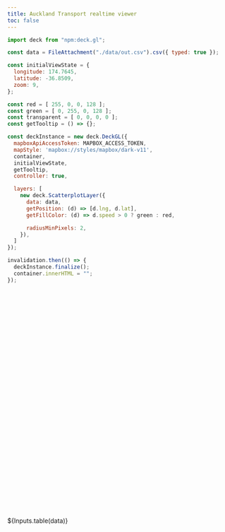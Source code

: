 ```yaml
---
title: Auckland Transport realtime viewer
toc: false
---
```


```js
import deck from "npm:deck.gl";

const data = FileAttachment("./data/out.csv").csv({ typed: true });
```

```js
const initialViewState = {
  longitude: 174.7645,
  latitude: -36.8509,
  zoom: 9,
};

const red = [ 255, 0, 0, 128 ];
const green = [ 0, 255, 0, 128 ];
const transparent = [ 0, 0, 0, 0 ];
const getTooltip = () => {};

const deckInstance = new deck.DeckGL({
  mapboxApiAccessToken: MAPBOX_ACCESS_TOKEN,
  mapStyle: 'mapbox://styles/mapbox/dark-v11',
  container,
  initialViewState,
  getTooltip,
  controller: true,

  layers: [
    new deck.ScatterplotLayer({
      data: data,
      getPosition: (d) => [d.lng, d.lat],
      getFillColor: (d) => d.speed > 0 ? green : red,

      radiusMinPixels: 2,
    }),
  ]
});

invalidation.then(() => {
  deckInstance.finalize();
  container.innerHTML = "";
});
```

<script src="https://api.mapbox.com/mapbox-gl-js/v3.2.0/mapbox-gl.js"></script>
<link href="https://api.mapbox.com/mapbox-gl-js/v3.2.0/mapbox-gl.css" rel="stylesheet" />
<!-- Allow the map to render in full screen  -->

<div class="card">
  <figure style="max-width: none; position: relative;">
  <div id="container"></div>
</figure>
</div>

<div class="card">
  ${Inputs.table(data)}
</div>

<style>
  #container {
    overflow: hidden;
    height: 500px;
  }
</style>
